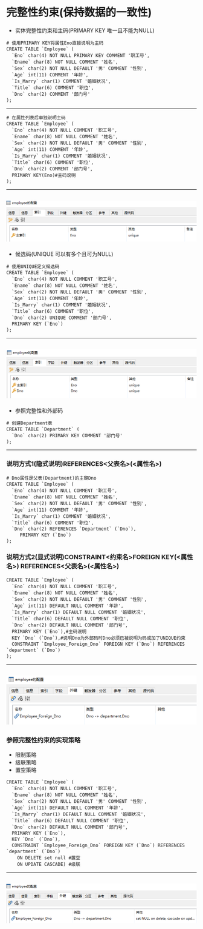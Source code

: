# 完整性约束(保持数据的一致性)
+ 实体完整性约束和主码(PRIMARY KEY 唯一且不能为NULL)
```
# 使用PRIMARY KEY将属性Eno直接说明为主码
CREATE TABLE `Employee` (
  `Eno` char(4) NOT NULL PRIMARY KEY COMMENT '职工号',
  `Ename` char(8) NOT NULL COMMENT '姓名',
  `Sex` char(2) NOT NULL DEFAULT '男' COMMENT '性别',
  `Age` int(11) COMMENT '年龄',
  `Is_Marry` char(1) COMMENT '婚姻状况',
  `Title` char(6) COMMENT '职位',
  `Dno` char(2) COMMENT '部门号'
);
```
---
```
# 在属性列表后单独说明主码
CREATE TABLE `Employee` (
  `Eno` char(4) NOT NULL COMMENT '职工号',
  `Ename` char(8) NOT NULL COMMENT '姓名',
  `Sex` char(2) NOT NULL DEFAULT '男' COMMENT '性别',
  `Age` int(11) COMMENT '年龄',
  `Is_Marry` char(1) COMMENT '婚姻状况',
  `Title` char(6) COMMENT '职位',
  `Dno` char(2) COMMENT '部门号',
  PRIMARY KEY(Eno)#主码说明
);
```
---
![pk.PNG](pictures/pk.PNG)
---
+ 候选码(UNIQUE 可以有多个且可为NULL)
```
# 使用UNIQUE定义候选码
CREATE TABLE `Employee` (
  `Eno` char(4) NOT NULL COMMENT '职工号',
  `Ename` char(8) NOT NULL COMMENT '姓名',
  `Sex` char(2) NOT NULL DEFAULT '男' COMMENT '性别',
  `Age` int(11) COMMENT '年龄',
  `Is_Marry` char(1) COMMENT '婚姻状况',
  `Title` char(6) COMMENT '职位',
  `Dno` char(2) UNIQUE COMMENT '部门号',
  PRIMARY KEY (`Eno`)
);
```
---
![unique.PNG](pictures/unique.PNG)
---
+ 参照完整性和外部码
```
# 创建Department表
CREATE TABLE `Department` (
  `Dno` char(2) PRIMARY KEY COMMENT '部门号'
);
```
---
### 说明方式1(隐式说明)REFERENCES<父表名>(<属性名>)
```
# Dno属性是父表(Department)的主键Dno
CREATE TABLE `Employee` (
  `Eno` char(4) NOT NULL COMMENT '职工号',
  `Ename` char(8) NOT NULL COMMENT '姓名',
  `Sex` char(2) NOT NULL DEFAULT '男' COMMENT '性别',
  `Age` int(11) COMMENT '年龄',
  `Is_Marry` char(1) COMMENT '婚姻状况',
  `Title` char(6) COMMENT '职位',
  `Dno` char(2) REFERENCES `Department` (`Dno`),
	 PRIMARY KEY (`Eno`)
);
```
### 说明方式2(显式说明)CONSTRAINT<约束名>FOREIGN KEY(<属性名>) REFERENCES<父表名>(<属性名>)
```
CREATE TABLE `Employee` (
  `Eno` char(4) NOT NULL COMMENT '职工号',
  `Ename` char(8) NOT NULL COMMENT '姓名',
  `Sex` char(2) NOT NULL DEFAULT '男' COMMENT '性别',
  `Age` int(11) DEFAULT NULL COMMENT '年龄',
  `Is_Marry` char(1) DEFAULT NULL COMMENT '婚姻状况',
  `Title` char(6) DEFAULT NULL COMMENT '职位',
  `Dno` char(2) DEFAULT NULL COMMENT '部门号',
  PRIMARY KEY (`Eno`),#主码说明
  KEY `Dno` (`Dno`),#说明Dno为外部码时Dno必须已被说明为码或加了UNIQUE约束
  CONSTRAINT `Employee_Foreign_Dno` FOREIGN KEY (`Dno`) REFERENCES `department` (`Dno`)
);
```
---
![fk.PNG](pictures/fk.PNG)
---
### 参照完整性约束的实现策略
+ 限制策略
+ 级联策略
+ 置空策略
```
CREATE TABLE `Employee` (
  `Eno` char(4) NOT NULL COMMENT '职工号',
  `Ename` char(8) NOT NULL COMMENT '姓名',
  `Sex` char(2) NOT NULL DEFAULT '男' COMMENT '性别',
  `Age` int(11) DEFAULT NULL COMMENT '年龄',
  `Is_Marry` char(1) DEFAULT NULL COMMENT '婚姻状况',
  `Title` char(6) DEFAULT NULL COMMENT '职位',
  `Dno` char(2) DEFAULT NULL COMMENT '部门号',
  PRIMARY KEY (`Eno`),
  KEY `Dno` (`Dno`),
  CONSTRAINT `Employee_Foreign_Dno` FOREIGN KEY (`Dno`) REFERENCES `department` (`Dno`)
	ON DELETE set null #置空
	ON UPDATE CASCADE) #级联
```
---
![cascade.PNG](pictures/cascade.PNG)
---
